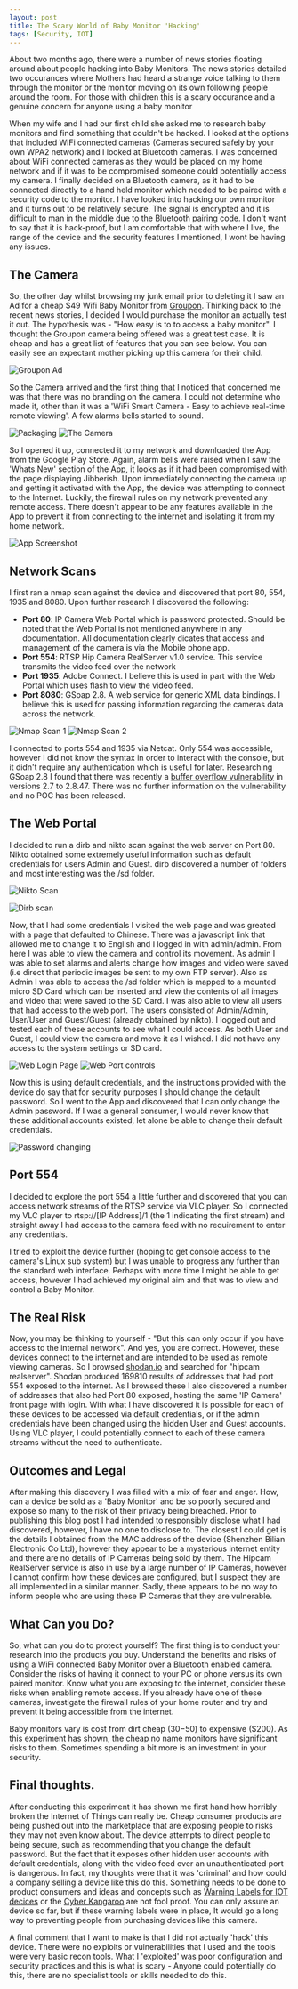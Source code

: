 ```yaml
---
layout: post
title: The Scary World of Baby Monitor 'Hacking'
tags: [Security, IOT]
---
```

About two months ago, there were a number of news stories floating around about people hacking into Baby Monitors. The news stories detailed two occurances where Mothers had heard a strange voice talking to them through the monitor or the monitor moving on its own following people around the room. For those with children this is a scary occurance and a genuine concern for anyone using a baby monitor

When my wife and I had our first child she asked me to research baby monitors and find something that couldn't be hacked. I looked at the options that included WiFi connected cameras (Cameras secured safely by your own WPA2 network) and I looked at Bluetooth cameras. I was concerned about WiFi connected cameras as they would be placed on my home network and if it was to be compromised someone could potentially access my camera. I finally decided on a Bluetooth camera, as it had to be connected directly to a hand held monitor which needed to be paired with a security code to the monitor. I have looked into hacking our own monitor and it turns out to be relatively secure. The signal is encrypted and it is difficult to man in the middle due to the Bluetooth pairing code. I don't want to say that it is hack-proof, but I am comfortable that with where I live, the range of the device and the security features I mentioned, I wont be having any issues.

## The Camera
So, the other day whilst browsing my junk email prior to deleting it I saw an Ad for a cheap $49 Wifi Baby Monitor from [Groupon](https://www.groupon.com.au/). Thinking back to the recent news stories, I decided I would purchase the monitor an actually test it out. The hypothesis was - "How easy is to to access a baby monitor". I thought the Groupon camera being offered was a great test case. It is cheap and has a great list of features that you can see below. You can easily see an expectant mother picking up this camera for their child.

![Groupon Ad](/img/Baby%20Monitor/grouponad.PNG)

So the Camera arrived and the first thing that I noticed that concerned me was that there was no branding on the camera. I could not determine who made it, other than it was a 'WiFi Smart Camera - Easy to achieve real-time remote viewing'. A few alarms bells started to sound.

![Packaging](/img/Baby%20Monitor/packaging.jpg) ![The Camera](/img/Baby%20Monitor/camera.jpg)

So I opened it up, connected it to my network and downloaded the App from the Google Play Store. Again, alarm bells were raised when I saw the 'Whats New' section of the App, it looks as if it had been compromised with the page displaying Jibberish. Upon immediately connecting the camera up and getting it activated with the App, the device was attempting to connect to the Internet. Luckily, the firewall rules on my network prevented any remote access. There doesn't appear to be any features available in the App to prevent it from connecting to the internet and isolating it from my home network.

![App Screenshot](/img/Baby%20Monitor/Appscreenshot.png)

## Network Scans
I first ran a nmap scan against the device and discovered that port 80, 554, 1935 and 8080. Upon further research I discovered the following: 

* **Port 80**: IP Camera Web Portal which is password protected. Should be noted that the Web Portal is not mentioned anywhere in any documentation. All documentation clearly dicates that access and management of the camera is via the Mobile phone app.
* **Port 554**: RTSP Hip Camera RealServer v1.0 service. This service transmits the video feed over the network
* **Port 1935**: Adobe Connect. I believe this is used in part with the Web Portal which uses flash to view the video feed.
* **Port 8080**: GSoap 2.8. A web service for generic XML data bindings. I believe this is used for passing information regarding the cameras data across the network.

![Nmap Scan 1](/img/Baby%20Monitor/nmap.png) ![Nmap Scan 2](/img/Baby%20Monitor/nmap2.png)

I connected to ports 554 and 1935 via Netcat. Only 554 was accessible, however I did not know the syntax in order to interact with the console, but it didn't require any authentication which is useful for later. Researching GSoap 2.8 I found that there was recently a [buffer overflow vulnerability](https://vuldb.com/?id.104323) in versions 2.7 to 2.8.47. There was no further information on the vulnerability and no POC has been released.

## The Web Portal
I decided to run a dirb and nikto scan against the web server on Port 80. Nikto obtained some extremely useful information such as default credentials for users Admin and Guest. dirb discovered a number of folders and most interesting was the /sd folder.

![Nikto Scan](/img/Baby%20Monitor/nikto.png) 

![Dirb scan](/img/Baby%20Monitor/dirb.png)

Now, that I had some credentials I visited the web page and was greated with a page that defaulted to Chinese. There was a javascript link that allowed me to change it to English and I logged in with admin/admin. From here I was able  to view the camera and control its movement. As admin I was able to set alarms and alerts change how images and video were saved (i.e direct that periodic images be sent to my own FTP server). Also as Admin I was able to access the /sd folder which is mapped to a mounted micro SD Card which can be inserted and view the contents of all images and video that were saved to the SD Card. I was also able to view all users that had access to the web port. The users consisted of Admin/Admin, User/User and Guest/Guest (already obtained by nikto). I logged out and tested each of these accounts to see what I could access. As both User and Guest, I could view the camera and move it as I wished. I did not have any access to the system settings or SD card. 

![Web Login Page](/img/Baby%20Monitor/weblogin.png) ![Web Port controls](/img/Baby%20Monitor/webcontrols.PNG)

Now this is using default credentials, and the instructions provided with the device do say that for security purposes I should change the default password. So I went to the App and discovered that I can only change the Admin password. If I was a general consumer, I would never know that these additional accounts existed, let alone be able to change their default credentials. 

![Password changing](/img/Baby%20Monitor/Passowrdscreenshot.png)

## Port 554
I decided to explore the port 554 a little further and discovered that you can access network streams of  the RTSP service via VLC player. So I connected my VLC player to rtsp://[IP Address]/1 (the 1 indicating the first stream) and straight away I had access to the camera feed with no requirement to enter any credentials.

I tried to exploit the device further (hoping to get console access to the camera's Linux sub system) but I was unable to progress any further than the standard web interface. Perhaps with more time I might be able to get access, however I had achieved my original aim and that was to view and control a Baby Monitor. 

## The Real Risk
Now, you may be thinking to yourself - "But this can only occur if you have access to the internal network". And yes, you are correct. However, these devices connect to the internet and are intended to be used as remote viewing cameras. So I browsed [shodan.io](https://www.shodan.io/) and searched for "hipcam realserver". Shodan produced 169810 results of addresses that had port 554 exposed to the internet. As I browsed these I also discovered a number of addresses that also had Port 80 exposed, hosting the same 'IP Camera' front page with login. With what I have discovered it is possible for each of these devices to be accessed via default credentials, or if the admin credentials have been changed using the hidden User and Guest accounts. Using VLC player, I could potentially connect to each of these camera streams without the need to authenticate.

## Outcomes and Legal
After making this discovery I was filled with a mix of fear and anger. How, can a device be sold as a 'Baby Monitor' and be so poorly secured and expose so many to the risk of their privacy being breached. Prior to publishing this blog post I had intended to responsibly disclose what I had discovered, however, I have no one to disclose to. The closest I could get is the details I obtained from the MAC address of the device (Shenzhen Bilian Electronic Co Ltd), however they appear to be a mysterious internet entity and there are no details of IP Cameras being sold by them. The Hipcam RealServer service is also in use by a large number of IP Cameras, however I cannot confirm how these devices are configured, but I suspect they are all implemented in a similar manner.  Sadly, there appears to be no way to inform people who are using these IP Cameras that they are vulnerable.

## What Can you Do?
So, what can you do to protect yourself? The first thing is to conduct your research into the products you buy. Understand the benefits and risks of using a WiFi connected Baby Monitor over a Bluetooth enabled camera. Consider the risks of having it connect to your PC or phone versus its own paired monitor. Know what you are exposing to the internet, consider these risks when enabling remote access. If you already have one of these cameras, investigate the firewall rules of your home router and try and prevent it being accessible from the internet.  

Baby monitors vary is cost from dirt cheap ($30-$50) to expensive ($200). As this experiment has shown, the cheap no name monitors have significant risks to them. Sometimes spending a bit more is an investment in your security. 

## Final thoughts.
After conducting this experiment it has shown me first hand how horribly broken the Internet of Things can really be. Cheap consumer products are being pushed out into the marketplace that are exposing people to risks they may not even know about. The device attempts to direct people to being secure, such as recommending that you change the default password. But the fact that it exposes other hidden user accounts with default credentials, along with the video feed over an unauthenticated port is dangerous. In fact, my thoughts were that it was 'criminal' and how could a company selling a device like this do this. Something needs to be done to product consumers and  ideas and concepts such as [Warning Labels for IOT decices](https://www.troyhunt.com/what-would-it-look-like-if-we-put-warnings-on-iot-devices-like-we-do-cigarette-packets/) or the [Cyber Kangaroo](http://www.zdnet.com/article/how-the-cyber-kangaroo-can-help-defend-the-internet-of-things/) are not fool proof. You can only assure an device so far, but if these warning labels were in place, It would go a long way to preventing people from purchasing devices like this camera.

A final comment that I want to make is that I did not actually 'hack' this device. There were no exploits or vulnerabilities that I used and the tools were very basic recon tools. What I 'exploited' was poor configuration and security practices and this is what is scary - Anyone could potentially do this, there are no specialist tools or skills needed to do this. 
